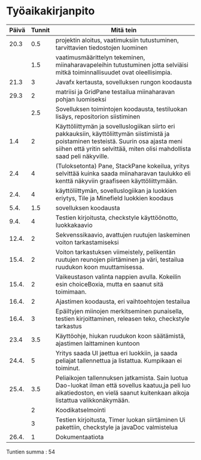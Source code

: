 # Työaikakirjanpito
Päivä | Tunnit | Mitä tein
------|--------|----------
20.3 | 0.5 | projektin aloitus, vaatimuksiin tutustuminen, tarvittavien tiedostojen luominen
  || 1.5 | vaatimusmäärittelyn tekeminen, miinaharavapeleihin tutustuminen jotta selviäisi mitkä toiminnallisuudet ovat oleellisimpia.
  21.3 | 3 | Javafx kertausta, sovelluksen rungon koodausta
  29.3 | 2 | matriisi ja GridPane testailua miinaharavan pohjan luomiseksi
  || 2.5 | Sovelluksen toimintojen koodausta, testiluokan lisäys, repositorion siistiminen
  1.4 | 2 | Käyttöliittymän ja sovelluslogiikan siirto eri pakkauksiin, käyttöliittymän siistimistä ja poistaminen testeistä. Suurin osa ajasta meni siihen että yritin selvittää, miten olisi mahdollista saad peli näkyville.
  2.4 | 4 | (Tuloksetonta) Pane, StackPane kokeilua, yritys selvittää kuinka saada miinaharavan taulukko eli kenttä näkyviin graafiseen käyttöliittymään.
  2.4. | 4 | käyttöliittymän, sovelluslogiikan ja luokkien eriytys, Tile ja Minefield luokkien koodaus
  5.4. |1.5 | sovelluksen koodausta
9.4. | 4 | Testien kirjoitusta, checkstyle käyttöönotto, luokkakaavio
12.4. | 2 | Sekvenssikaavio, avattujen ruutujen laskeminen voiton tarkastamiseksi
15.4. | 2 | Voiton tarkastuksen viimeistely, pelikentän ruutujen reunojen piirtäminen ja väri, testailua ruudukon koon muuttamisessa.
15.4. |2 | Vaikeustason valinta nappien avulla. Kokeilin esin choiceBoxia, mutta en saanut sitä toimimaan.
16.4. | 2 | Ajastimen koodausta, eri vaihtoehtojen testailua
16.4. | 3 | Epäiltyjen miinojen merkitseminen punaisella, testien kirjoittaminen, releasen teko, checkstyle tarkastus
23.4 | 3.5 | Käyttöohje, hiukan ruudukon koon säätämistä, ajastimen laittaminen kuntoon
24.4. | 5 | Yritys saada UI jaettua eri luokkiin, ja saada peliajat tallennettua ja listattua. Kumpikaan ei toiminut.
25.4. | 3.5 | Peliaikojen tallennuksen jatkamista. Sain luotua Dao-luokat ilman että sovellus kaatuu,ja peli luo aikatiedoston, en vielä saanut kuitenkaan aikoja listattua valikkonäkymään.
|| 2 | Koodikatselmointi
|| 3 | Testien kirjoitusta, Timer luokan siirtäminen Ui pakettiin, checkstyle ja javaDoc valmistelua
26.4. | 1 | Dokumentaatiota

Tuntien summa : 54
